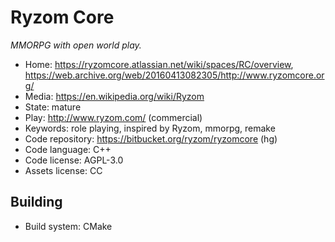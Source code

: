 # Ryzom Core

_MMORPG with open world play._

- Home: https://ryzomcore.atlassian.net/wiki/spaces/RC/overview, https://web.archive.org/web/20160413082305/http://www.ryzomcore.org/
- Media: https://en.wikipedia.org/wiki/Ryzom
- State: mature
- Play: http://www.ryzom.com/ (commercial)
- Keywords: role playing, inspired by Ryzom, mmorpg, remake
- Code repository: https://bitbucket.org/ryzom/ryzomcore (hg)
- Code language: C++
- Code license: AGPL-3.0
- Assets license: CC

## Building

- Build system: CMake